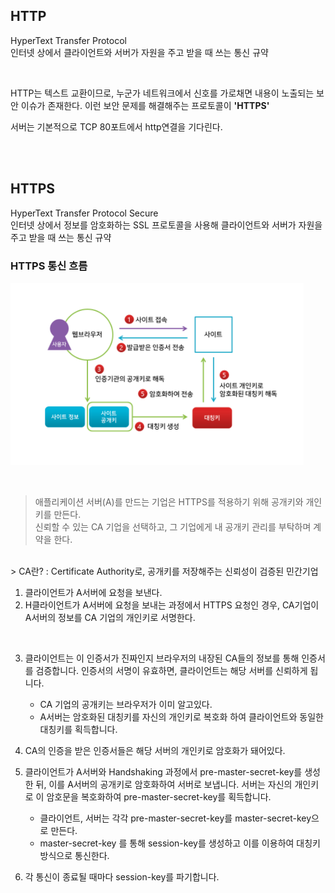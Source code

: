 ## HTTP
HyperText Transfer Protocol
<br>
인터넷 상에서 클라이언트와 서버가 자원을 주고 받을 때 쓰는 통신 규약

<br>

HTTP는 텍스트 교환이므로, 누군가 네트워크에서 신호를 가로채면 내용이 노출되는 보안 이슈가 존재한다.
이런 보안 문제를 해결해주는 프로토콜이 **'HTTPS'**

서버는 기본적으로 TCP 80포트에서 http연결을 기다린다.<br>
<br>


<br>

## HTTPS
HyperText Transfer Protocol Secure<br>
인터넷 상에서 정보를 암호화하는 SSL 프로토콜을 사용해 클라이언트와 서버가 자원을 주고 받을 때 쓰는 통신 규약

### HTTPS 통신 흐름
![HTTPS 통신 흐름](../network/img/https.png)


<br>

> 애플리케이션 서버(A)를 만드는 기업은 HTTPS를 적용하기 위해 공개키와 개인키를 만든다.<br>
> 신뢰할 수 있는 CA 기업을 선택하고, 그 기업에게 내 공개키 관리를 부탁하며 계약을 한다.<br>
<br>
> CA란? : Certificate Authority로, 공개키를 저장해주는 신뢰성이 검증된 민간기업

1. 클라이언트가 A서버에 요청을 보낸다. 
2. H클라이언트가 A서버에 요청을 보내는 과정에서 HTTPS 요청인 경우, CA기업이 A서버의 정보를 CA 기업의 개인키로 서명한다.
<br>

3. 클라이언트는 이 인증서가 진짜인지 브라우저의 내장된 CA들의 정보를 통해 인증서를 검증합니다.  인증서의 서명이 유효하면, 클라이언트는 해당 서버를 신뢰하게 됩니다.
    - CA 기업의 공개키는 브라우저가 이미 알고있다. 
    - A서버는 암호화된 대칭키를 자신의 개인키로 복호화 하여 클라이언트와 동일한 대칭키를 획득합니다.

4. CA의 인증을 받은 인증서들은 해당 서버의 개인키로 암호화가 돼어있다.

5. 클라이언트가 A서버와 Handshaking 과정에서 pre-master-secret-key를 생성한 뒤, 이를 A서버의 공개키로 암호화하여 서버로 보냅니다. 서버는 자신의 개인키로 이 암호문을 복호화하여 pre-master-secret-key를 획득합니다.

    - 클라이언트, 서버는 각각 pre-master-secret-key를 master-secret-key으로 만든다.
    - master-secret-key 를 통해 session-key를 생성하고 이를 이용하여 대칭키 방식으로 통신한다.

6. 각 통신이 종료될 때마다 session-key를 파기합니다.

